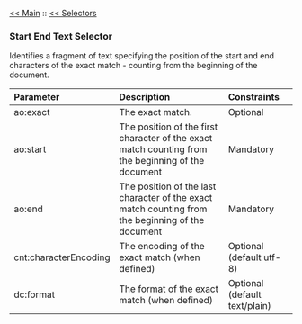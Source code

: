 [<< Main](v2Main.md) :: [<< Selectors](v2Selectors.md)

### Start End Text Selector ###

Identifies a fragment of text specifying the position of the start and end characters of the exact match - counting from the beginning of the document.

| **Parameter** | **Description** | **Constraints** |
|:--------------|:----------------|:----------------|
| ao:exact      | The exact match. | Optional        |
| ao:start      | The position of the first character of the exact match counting from the beginning of the document | Mandatory       |
| ao:end        | The position of the last character of the exact match counting from the beginning of the document  |  Mandatory      |
| cnt:characterEncoding | The encoding of the exact match (when defined) | Optional (default utf-8) |
| dc:format     | The format of the exact match (when defined) | Optional (default text/plain) |